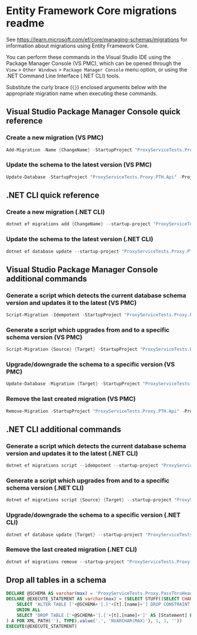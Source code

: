 # Entity Framework Core migrations readme

See <https://learn.microsoft.com/ef/core/managing-schemas/migrations> for information about migrations
using Entity Framework Core.

You can perform these commands in the Visual Studio IDE using the Package Manager Console (VS PMC), which can
be opened through the `View` > `Other Windows` > `Package Manager Console` menu option, or using the .NET
Command Line Interface (.NET CLI) tools.

Substitute the curly brace (`{}`) enclosed arguments below with the appropriate migration name when
executing these commands.

## Visual Studio Package Manager Console quick reference

### Create a new migration (VS PMC)

```powershell
Add-Migration -Name {ChangeName} -StartupProject "ProxyServiceTests.Proxy.PTH.Api" -Project "ProxyServiceTests.Proxy.PTH.Infrastructure"
```

### Update the schema to the latest version (VS PMC)

```powershell
Update-Database -StartupProject "ProxyServiceTests.Proxy.PTH.Api" -Project "ProxyServiceTests.Proxy.PTH.Infrastructure"
```

## .NET CLI quick reference

### Create a new migration (.NET CLI)

```powershell
dotnet ef migrations add {ChangeName} --startup-project "ProxyServiceTests.Proxy.PTH.Api" --project "ProxyServiceTests.Proxy.PTH.Infrastructure"
```

### Update the schema to the latest version (.NET CLI)

```powershell
dotnet ef database update --startup-project "ProxyServiceTests.Proxy.PTH.Api" --project "ProxyServiceTests.Proxy.PTH.Infrastructure"
```

## Visual Studio Package Manager Console additional commands

### Generate a script which detects the current database schema version and updates it to the latest (VS PMC)

```powershell
Script-Migration -Idempotent -StartupProject "ProxyServiceTests.Proxy.PTH.Api" -Project "ProxyServiceTests.Proxy.PTH.Infrastructure"
```

### Generate a script which upgrades from and to a specific schema version (VS PMC)

```powershell
Script-Migration {Source} {Target} -StartupProject "ProxyServiceTests.Proxy.PTH.Api" -Project "ProxyServiceTests.Proxy.PTH.Infrastructure"
```

### Upgrade/downgrade the schema to a specific version (VS PMC)

```powershell
Update-Database -Migration {Target} -StartupProject "ProxyServiceTests.Proxy.PTH.Api" -Project "ProxyServiceTests.Proxy.PTH.Infrastructure"
```

### Remove the last created migration (VS PMC)

```powershell
Remove-Migration -StartupProject "ProxyServiceTests.Proxy.PTH.Api" -Project "ProxyServiceTests.Proxy.PTH.Infrastructure"
```

## .NET CLI additional commands

### Generate a script which detects the current database schema version and updates it to the latest (.NET CLI)

```powershell
dotnet ef migrations script --idempotent --startup-project "ProxyServiceTests.Proxy.PTH.Api" --project "ProxyServiceTests.Proxy.PTH.Infrastructure"
```

### Generate a script which upgrades from and to a specific schema version (.NET CLI)

```powershell
dotnet ef migrations script {Source} {Target} --startup-project "ProxyServiceTests.Proxy.PTH.Api" --project "ProxyServiceTests.Proxy.PTH.Infrastructure"
```

### Upgrade/downgrade the schema to a specific version (.NET CLI)

```powershell
dotnet ef database update {Target} --startup-project "ProxyServiceTests.Proxy.PTH.Api" --project "ProxyServiceTests.Proxy.PTH.Infrastructure"
```

### Remove the last created migration (.NET CLI)

```powershell
dotnet ef migrations remove --startup-project "ProxyServiceTests.Proxy.PTH.Api" --project "ProxyServiceTests.Proxy.PTH.Infrastructure"
```

## Drop all tables in a schema

```sql
DECLARE @SCHEMA AS varchar(max) = 'ProxyServiceTests.Proxy.PassThruHeader'
DECLARE @EXECUTE_STATEMENT AS varchar(max) = (SELECT STUFF((SELECT CHAR(13) + CHAR(10) + [Statement] FROM (
    SELECT 'ALTER TABLE ['+@SCHEMA+'].['+[t].[name]+'] DROP CONSTRAINT ['+[fk].[name]+']' AS [Statement] FROM [sys].[foreign_keys] AS [fk] INNER JOIN [sys].[tables] AS [t] ON [t].[object_id] = [fk].[parent_object_id] INNER JOIN [sys].[schemas] AS [s] ON [s].[schema_id] = [t].[schema_id] WHERE [s].[name] = @SCHEMA
    UNION ALL
    SELECT 'DROP TABLE ['+@SCHEMA+'].['+[t].[name]+']' AS [Statement] FROM [sys].[tables] AS [t] INNER JOIN [sys].[schemas] AS [s] ON [s].[schema_id] = [t].[schema_id] WHERE [s].[name] = @SCHEMA
) A FOR XML PATH(''), TYPE).value('.', 'NVARCHAR(MAX)'), 1, 1, ''))
EXECUTE(@EXECUTE_STATEMENT)
```

